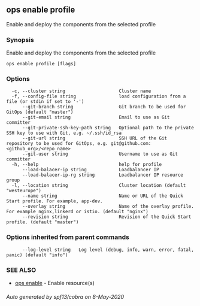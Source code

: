 ## ops enable profile

Enable and deploy the components from the selected profile

### Synopsis

Enable and deploy the components from the selected profile

```
ops enable profile [flags]
```

### Options

```
  -c, --cluster string                    Cluster name
  -f, --config-file string                load configuration from a file (or stdin if set to '-')
      --git-branch string                 Git branch to be used for GitOps (default "master")
      --git-email string                  Email to use as Git committer
      --git-private-ssh-key-path string   Optional path to the private SSH key to use with Git, e.g. ~/.ssh/id_rsa
      --git-url string                    SSH URL of the Git repository to be used for GitOps, e.g. git@github.com:<github_org>/<repo_name>
      --git-user string                   Username to use as Git committer
  -h, --help                              help for profile
      --load-balacer-ip string            Loadbalancer IP
      --load-balacer-ip-rg string         Loadbalancer IP resource group
  -l, --location string                   Cluster location (default "westeurope")
      --name string                       Name or URL of the Quick Start profile. For example, app-dev.
      --overlay string                    Name of the overlay profile. For example nginx,linkerd or istio. (default "nginx")
      --revision string                   Revision of the Quick Start profile. (default "master")
```

### Options inherited from parent commands

```
      --log-level string   Log level (debug, info, warn, error, fatal, panic) (default "info")
```

### SEE ALSO

* [ops enable](ops_enable.md)	 - Enable resource(s)

###### Auto generated by spf13/cobra on 8-May-2020

